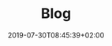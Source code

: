 ---
path: "/website"
title: "Blog"
date: 2019-07-30T08:45:39+02:00
link: https://www.andi1984.de
---